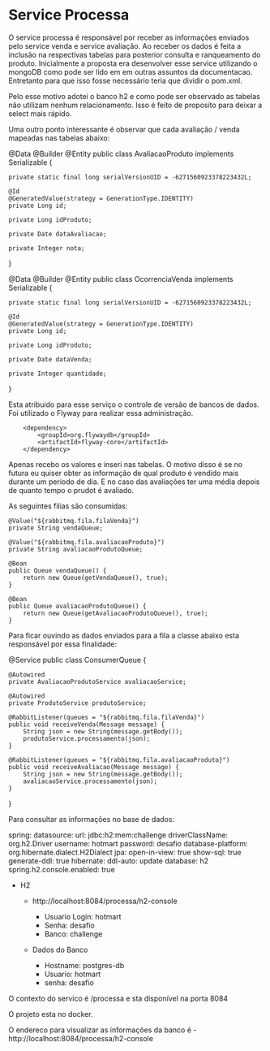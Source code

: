 # Service Processa

O service processa é responsável por receber as informações enviados pelo service venda e service avaliação. Ao receber os dados é feita a inclusão na respectivas tabelas para posterior consulta e ranqueamento do produto. Inicialmente a proposta era desenvolver esse service utilizando o mongoDB como pode ser lido em em outras assuntos da documentacao. Entretanto para que isso fosse necessário teria que dividir o pom.xml.

Pelo esse motivo adotei o banco h2 e como pode ser observado as tabelas não utilizam nenhum relacionamento. Isso é feito de proposito para deixar a select mais rápido.

Uma outro ponto interessante é observar que cada avaliação / venda  mapeadas nas tabelas abaixo:

@Data
@Builder
@Entity
public class AvaliacaoProduto implements Serializable {

	private static final long serialVersionUID = -6271560923378223432L;

	@Id
	@GeneratedValue(strategy = GenerationType.IDENTITY)
	private Long id;

	private Long idProduto;

	private Date dataAvaliacao;

	private Integer nota;

}

@Data
@Builder
@Entity
public class OcorrenciaVenda implements Serializable {

	private static final long serialVersionUID = -6271560923378223432L;

	@Id
	@GeneratedValue(strategy = GenerationType.IDENTITY)
	private Long id;

	private Long idProduto;

	private Date dataVenda;

	private Integer quantidade;

}

Esta atribuido para esse serviço o controle de versão de bancos de dados. Foi utilizado o Flyway para realizar essa administração.

		<dependency>
			<groupId>org.flywaydb</groupId>
			<artifactId>flyway-core</artifactId>
		</dependency>



Apenas recebo os valores e inseri nas tabelas. O motivo disso é se no futura eu quiser obter as informação de qual produto é vendido mais durante um periodo de dia. E no caso das avaliações ter uma média depois de quanto tempo o prudot é avaliado.

As seguintes filias são consumidas:


	@Value("${rabbitmq.fila.filaVenda}")
	private String vendaQueue;

	@Value("${rabbitmq.fila.avaliacaoProduto}")
	private String avaliacaoProdutoQueue;

	@Bean
	public Queue vendaQueue() {
		return new Queue(getVendaQueue(), true);
	}

	@Bean
	public Queue avaliacaoProdutoQueue() {
		return new Queue(getAvaliacaoProdutoQueue(), true);
	}

Para ficar ouvindo as dados enviados para a fila a classe abaixo esta responsável por essa finalidade:

@Service
public class ConsumerQueue {

	@Autowired
	private AvaliacaoProdutoService avaliacaoService;

	@Autowired
	private ProdutoService produtoService;

	@RabbitListener(queues = "${rabbitmq.fila.filaVenda}")
	public void receiveVenda(Message message) {
		String json = new String(message.getBody());
		produtoService.processamento(json);
	}

	@RabbitListener(queues = "${rabbitmq.fila.avaliacaoProduto}")
	public void receiveAvaliacao(Message message) {
		String json = new String(message.getBody());
		avaliacaoService.processamento(json);
	}

}

Para consultar as informações no base de dados:

spring:
  datasource:
    url: jdbc:h2:mem:challenge
    driverClassName: org.h2.Driver
    username: hotmart
    password: desafio
    database-platform: org.hibernate.dialect.H2Dialect
  jpa:
    open-in-view: true
    show-sql: true
    generate-ddl: true
    hibernate:
      ddl-auto: update
    database: h2
spring.h2.console.enabled: true



- H2

	- http://localhost:8084/processa/h2-console

		- Usuario Login: hotmart
    	- Senha: desafio
    	- Banco: challenge

   - Dados do Banco

   		- Hostname: postgres-db
   		- Usuario: hotmart
   		- senha: desafio




O contexto do servico é /processa e sta disponível na porta 8084

O projeto esta no docker.

O endereco para visualizar as informações da banco é - http://localhost:8084/processa/h2-console



